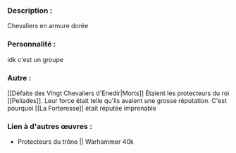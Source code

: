 ### Description :
Chevaliers en armure dorée

### Personnalité :
idk c'est un groupe

### Autre :
[[Défaite des Vingt Chevaliers d'Enedir|Morts]]
Étaient les protecteurs du roi [[Peliades]]. Leur force était telle qu'ils avaient une grosse réputation. C'est pourquoi [[La Forteresse]] était réputée imprenable

### Lien à d'autres œuvres :
- Protecteurs du trône || Warhammer 40k